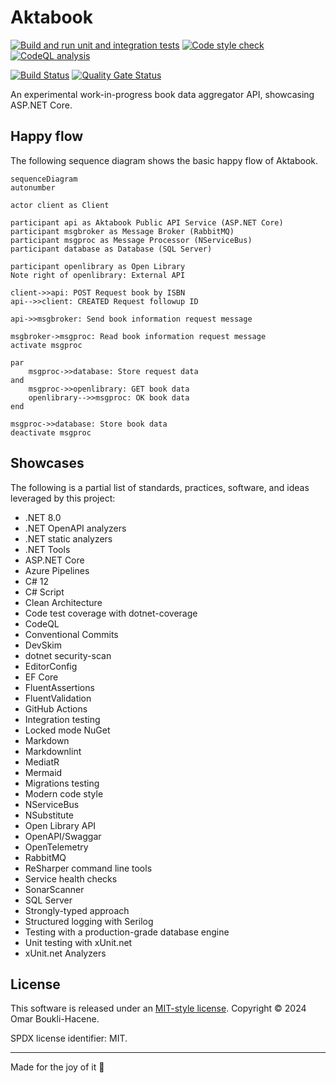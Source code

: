 # Aktabook

[![Build and run unit and integration tests](https://github.com/oboukli/aktabook/actions/workflows/build-and-test.yml/badge.svg)](https://github.com/oboukli/aktabook/actions/workflows/build-and-test.yml)
[![Code style check](https://github.com/oboukli/aktabook/actions/workflows/code-style-check.yml/badge.svg)](https://github.com/oboukli/aktabook/actions/workflows/code-style-check.yml)
[![CodeQL analysis](https://github.com/oboukli/aktabook/actions/workflows/codeql-analysis.yml/badge.svg)](https://github.com/oboukli/aktabook/actions/workflows/codeql-analysis.yml)

[![Build Status](https://dev.azure.com/omarboukli/Aktabook/_apis/build/status/oboukli.aktabook?branchName=main)](https://dev.azure.com/omarboukli/Aktabook/_build/latest?definitionId=4&branchName=main)
[![Quality Gate Status](https://sonarcloud.io/api/project_badges/measure?project=oboukli_aktabook&metric=alert_status)](https://sonarcloud.io/summary/new_code?id=oboukli_aktabook)

An experimental work-in-progress book data aggregator API,
showcasing ASP.NET Core.

## Happy flow

The following sequence diagram shows the basic happy flow of Aktabook.

```mermaid
sequenceDiagram
autonumber

actor client as Client

participant api as Aktabook Public API Service (ASP.NET Core)
participant msgbroker as Message Broker (RabbitMQ)
participant msgproc as Message Processor (NServiceBus)
participant database as Database (SQL Server)

participant openlibrary as Open Library
Note right of openlibrary: External API

client->>api: POST Request book by ISBN
api-->>client: CREATED Request followup ID

api->>msgbroker: Send book information request message

msgbroker->msgproc: Read book information request message
activate msgproc

par
    msgproc->>database: Store request data
and
    msgproc->>openlibrary: GET book data
    openlibrary-->>msgproc: OK book data
end

msgproc->>database: Store book data
deactivate msgproc
```

## Showcases

The following is a partial list of standards, practices, software,
and ideas leveraged by this project:

- .NET 8.0
- .NET OpenAPI analyzers
- .NET static analyzers
- .NET Tools
- ASP.NET Core
- Azure Pipelines
- C# 12
- C# Script
- Clean Architecture
- Code test coverage with dotnet-coverage
- CodeQL
- Conventional Commits
- DevSkim
- dotnet security-scan
- EditorConfig
- EF Core
- FluentAssertions
- FluentValidation
- GitHub Actions
- Integration testing
- Locked mode NuGet
- Markdown
- Markdownlint
- MediatR
- Mermaid
- Migrations testing
- Modern code style
- NServiceBus
- NSubstitute
- Open Library API
- OpenAPI/Swaggar
- OpenTelemetry
- RabbitMQ
- ReSharper command line tools
- Service health checks
- SonarScanner
- SQL Server
- Strongly-typed approach
- Structured logging with Serilog
- Testing with a production-grade database engine
- Unit testing with xUnit.net
- xUnit.net Analyzers

## License

This software is released under an [MIT-style license](LICENSE).
Copyright © 2024 Omar Boukli-Hacene.

SPDX license identifier: MIT.

---

Made for the joy of it 🐳
